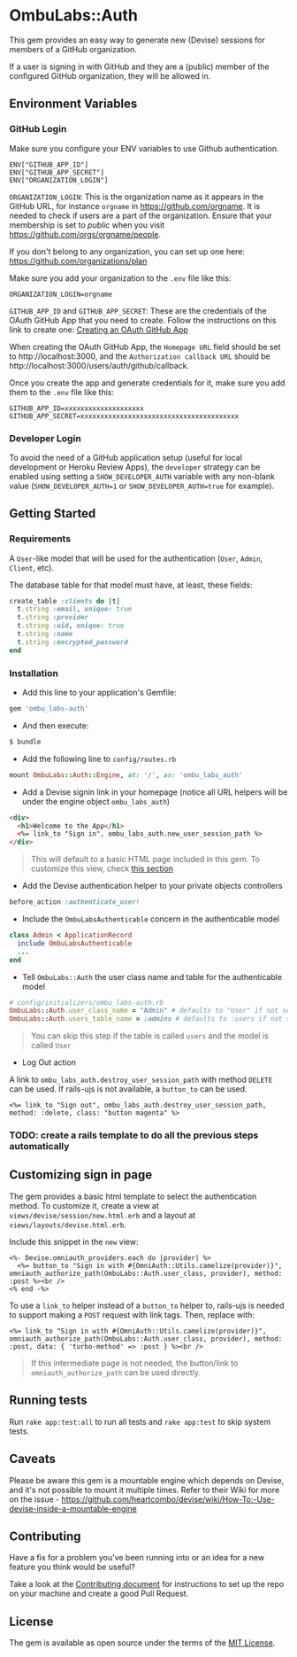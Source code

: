 # OmbuLabs::Auth

This gem provides an easy way to generate new (Devise) sessions for members of a GitHub organization.

If a user is signing in with GitHub and they are a (public) member of the configured GitHub organization, they will be allowed in.

## Environment Variables

### GitHub Login

Make sure you configure your ENV variables to use Github authentication.

```
ENV["GITHUB_APP_ID"]
ENV["GITHUB_APP_SECRET"]
ENV["ORGANIZATION_LOGIN"]
```

`ORGANIZATION_LOGIN`: This is the organization name as it appears in the GitHub URL, for instance `orgname` in https://github.com/orgname. It is needed to check if users are a part of the organization. Ensure that your membership is set to _public_ when you visit https://github.com/orgs/orgname/people.

If you don't belong to any organization, you can set up one here: https://github.com/organizations/plan

Make sure you add your organization to the `.env` file like this:

```
ORGANIZATION_LOGIN=orgname
```

`GITHUB_APP_ID` and `GITHUB_APP_SECRET`: These are the credentials of the OAuth GitHub App that you need to create. Follow the instructions on this link to create one: [Creating an OAuth GitHub App](https://docs.github.com/en/developers/apps/building-oauth-apps/creating-an-oauth-app)

When creating the OAuth GitHub App, the `Homepage URL` field should be set to http://localhost:3000, and the `Authorization callback URL` should be http://localhost:3000/users/auth/github/callback.

Once you create the app and generate credentials for it, make sure you add them to the `.env` file like this:

```
GITHUB_APP_ID=xxxxxxxxxxxxxxxxxxxx
GITHUB_APP_SECRET=xxxxxxxxxxxxxxxxxxxxxxxxxxxxxxxxxxxxxxxx
```

### Developer Login

To avoid the need of a GitHub application setup (useful for local development or Heroku Review Apps), the `developer` strategy can be enabled using setting a `SHOW_DEVELOPER_AUTH` variable with any non-blank value (`SHOW_DEVELOPER_AUTH=1` or `SHOW_DEVELOPER_AUTH=true` for example).

## Getting Started

### Requirements

A `User`-like model that will be used for the authentication (`User`, `Admin`, `Client`, etc).

The database table for that model must have, at least, these fields:

```rb
create_table :clients do |t|
  t.string :email, unique: true
  t.string :provider
  t.string :uid, unique: true
  t.string :name
  t.string :encrypted_password
end
```

### Installation

- Add this line to your application's Gemfile:

```ruby
gem 'ombu_labs-auth'
```

- And then execute:

```bash
$ bundle
```

- Add the following line to `config/routes.rb`

```ruby
mount OmbuLabs::Auth::Engine, at: '/', as: 'ombu_labs_auth'
```

- Add a Devise signin link in your homepage (notice all URL helpers will be under the engine object `ombu_labs_auth`)

```html
<div>
  <h1>Welcome to the App</h1>
  <%= link_to "Sign in", ombu_labs_auth.new_user_session_path %>
</div>
```

> This will default to a basic HTML page included in this gem. To customize this view, check [this section](#customizing-sign-in-page)

- Add the Devise authentication helper to your private objects controllers

```rb
before_action :authenticate_user!
```

- Include the `OmbuLabsAuthenticable` concern in the authenticable model

```rb
class Admin < ApplicationRecord
  include OmbuLabsAuthenticable
  ...
end
```

- Tell `OmbuLabs::Auth` the user class name and table for the authenticable model

```rb
# config/initializers/ombu_labs-auth.rb
OmbuLabs::Auth.user_class_name = "Admin" # defaults to "User" if not set
OmbuLabs::Auth.users_table_name = :admins # defaults to :users if not set
```

> You can skip this step if the table is called `users` and the model is called `User`

- Log Out action

A link to `ombu_labs_auth.destroy_user_session_path` with method `DELETE` can be used. If rails-ujs is not available, a `button_to` can be used.

```
<%= link_to "Sign out", ombu_labs_auth.destroy_user_session_path, method: :delete, class: "button magenta" %>
```

### TODO: create a rails template to do all the previous steps automatically

## Customizing sign in page

The gem provides a basic html template to select the authentication method. To customize it, create a view at `views/devise/session/new.html.erb` and a layout at `views/layouts/devise.html.erb`.

Include this snippet in the `new` view:

```
<%- Devise.omniauth_providers.each do |provider| %>
  <%= button_to "Sign in with #{OmniAuth::Utils.camelize(provider)}", omniauth_authorize_path(OmbuLabs::Auth.user_class, provider), method: :post %><br />
<% end -%>
```

To use a `link_to` helper instead of a `button_to` helper to, rails-ujs is needed to support making a `POST` request with link tags. Then, replace with:

```
<%= link_to "Sign in with #{OmniAuth::Utils.camelize(provider)}", omniauth_authorize_path(OmbuLabs::Auth.user_class, provider), method: :post, data: { 'turbo-method' => :post } %><br />
```

> If this intermediate page is not needed, the button/link to `omniauth_authorize_path` can be used directly.

## Running tests

Run `rake app:test:all` to run all tests and `rake app:test` to skip system tests.

## Caveats

Please be aware this gem is a mountable engine which depends on Devise, and it's not possible to mount it multiple times. Refer to their Wiki for more on the issue - https://github.com/heartcombo/devise/wiki/How-To:-Use-devise-inside-a-mountable-engine

## Contributing

Have a fix for a problem you've been running into or an idea for a new feature you think would be useful?

Take a look at the [Contributing document](https://github.com/fastruby/ombu_labs-auth/blob/main/CONTRIBUTING.md) for instructions to set up the repo on your machine and create a good Pull Request.

## License

The gem is available as open source under the terms of the [MIT License](https://opensource.org/licenses/MIT).
